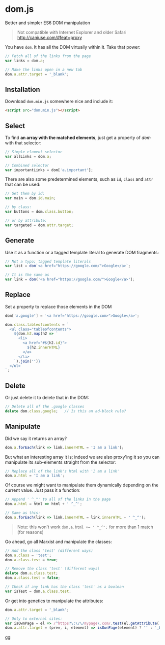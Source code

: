 # dom.js

Better and simpler ES6 DOM manipulation

> Not compatible with Internet Explorer and older Safari http://caniuse.com/#feat=proxy

You have `dom`. It has all the DOM virtually within it. Take that power:

```js
// Fetch all of the links from the page
var links = dom.a;

// Make the links open in a new tab
dom.a.attr.target = '_blank';
```



## Installation

Download `dom.min.js` somewhere nice and include it:

```html
<script src="dom.min.js"></script>
```



## Select

To find **an array with the matched elements**, just get a property of *dom* with that selector:

```js
// Simple element selector
var allLinks = dom.a;

// Combined selector
var importantLinks = dom['a.important'];
```

There are also some predetermined elements, such as `id`, `class` and `attr` that can be used:

```js
// Get them by id:
var main = dom.id.main;

// by class:
var buttons = dom.class.button;

// or by attribute:
var targeted = dom.attr.target;
```



## Generate

Use it as a function or a tagged template literal to generate DOM fragments:

```js
// Not a typo; tagged template literals
var list = dom`<a href="https://google.com/">Google</a>`;

// It is the same as
var link = dom('<a href="https://google.com/">Google</a>');
```



## Replace

Set a property to replace those elements in the DOM

```js
dom['a.google'] = '<a href="https://google.com>">Google</a>';

dom.class.tableofcontents = `
  <ul class="tableofcontents">
    ${dom.h2.map(h2 => `
      <li>
        <a href="#${h2.id}">
          ${h2.innerHTML}
        </a>
      </li>
    `).join('')}
  </ul>
`;
```


## Delete

Or just delete it to delete that in the DOM:

```js
// Delete all of the .google classes
delete dom.class.google;   // Is this an ad-block rule?
```



## Manipulate

Did we say it returns an array?

```js
dom.a.forEach(link => link.innerHTML = 'I am a link');
```

But what an interesting array it is; indeed we are also proxy'ing it so you can manipulate its sub-elements straight from the selector:

```js
// Replace all of the link's html with 'I am a link'
dom.a.html = 'I am a link';
```

Of course we might want to manipulate them dynamically depending on the current value. Just pass it a function:

```js
// Append ' ^_^' to all of the links in the page
dom.a.html = html => html + ' ^_^';

// Same as this:
dom.a.forEach(link => link.innerHTML = link.innerHTML + ' ^_^');
```

> Note: this won't work `dom.a.html += ' ^_^';` for more than 1 match (for reasons)

Go ahead, go all Marxist and manipulate the classes:

```js
// Add the class 'test' (different ways)
dom.a.class = 'test';
dom.a.class.test = true;

// Remove the class 'test' (different ways)
delete dom.a.class.test;
dom.a.class.test = false;

// Check if any link has the class 'test' as a boolean
var isTest = dom.a.class.test;
```

Or get into genetics to manipulate the attributes:

```js
dom.a.attr.target = '_blank';

// Only to external sites:
var isOwnPage = el => /^https?\:\/\/mypage\.com/.test(el.getAttribute('href');
dom.a.attr.target = (prev, i, element) => isOwnPage(element) ? '' : '_blank';
```
gg
